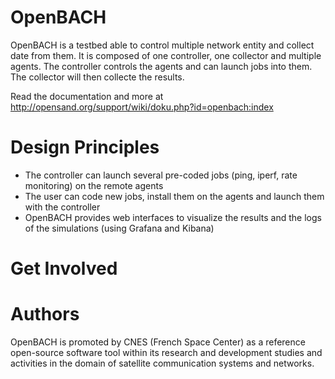 OpenBACH
========

OpenBACH is a testbed able to control multiple network entity and collect date from them. It is composed of one controller, one collector and multiple agents. The controller controls the agents and can launch jobs into them. The collector will then collecte the results.

Read the documentation and more at http://opensand.org/support/wiki/doku.php?id=openbach:index

Design Principles
=================

   * The controller can launch several pre-coded jobs (ping, iperf, rate monitoring) on the remote agents
   * The user can code new jobs, install them on the agents and launch them with the controller
   * OpenBACH provides web interfaces to visualize the results and the logs of the simulations (using Grafana and Kibana)
  
Get Involved
============



Authors
=======

OpenBACH is promoted by CNES (French Space Center) as a reference open-source software tool within its research and development studies and activities in the domain of satellite communication systems and networks.


